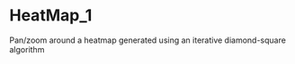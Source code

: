 HeatMap_1
=========

Pan/zoom around a heatmap generated using an iterative diamond-square algorithm